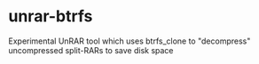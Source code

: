 # unrar-btrfs
Experimental UnRAR tool which uses btrfs_clone to "decompress" uncompressed split-RARs to save disk space
